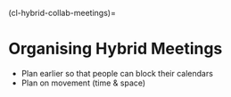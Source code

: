 (cl-hybrid-collab-meetings)=
# Organising Hybrid Meetings

- Plan earlier so that people can block their calendars
- Plan on movement (time & space)
